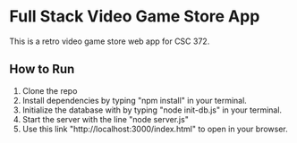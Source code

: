 # Full Stack Video Game Store App

This is a retro video game store web app for CSC 372.

## How to Run

1. Clone the repo  
2. Install dependencies by typing "npm install" in your terminal.
3. Initialize the database with by typing "node init-db.js" in your terminal.
4. Start the server with the line "node server.js"
5. Use this link "http://localhost:3000/index.html" to open in your browser.



